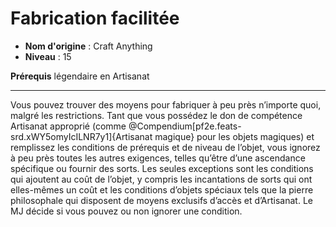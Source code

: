 # Fabrication facilitée

 * **Nom d'origine** : Craft Anything
 * **Niveau** : 15


<p><strong>Prérequis</strong> légendaire en Artisanat</p>
<hr>
<p>Vous pouvez trouver des moyens pour fabriquer à peu près n’importe quoi, malgré les restrictions. Tant que vous possédez le don de compétence Artisanat approprié (comme @Compendium[pf2e.feats-srd.xWY5omyIcILNR7y1]{Artisanat magique} pour les objets magiques) et remplissez les conditions de prérequis et de niveau de l’objet, vous ignorez à peu près toutes les autres exigences, telles qu’être d’une ascendance spécifique ou fournir des sorts. Les seules exceptions sont les conditions qui ajoutent au coût de l’objet, y compris les incantations de sorts qui ont elles-mêmes un coût et les conditions d’objets spéciaux tels que la pierre philosophale qui disposent de moyens exclusifs d’accès et d’Artisanat. Le MJ décide si vous pouvez ou non ignorer une condition.</p>